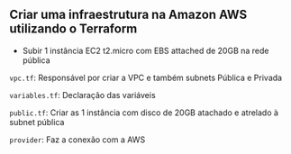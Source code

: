 ## Criar uma infraestrutura na Amazon AWS utilizando o Terraform
   * Subir 1 instância EC2 t2.micro com EBS attached de 20GB na rede pública
   
`vpc.tf`: Responsável por criar a VPC e também subnets Pública e Privada

`variables.tf`: Declaração das variáveis

`public.tf`: Criar as 1 instância com disco de 20GB atachado e atrelado à subnet pública

`provider`: Faz a conexão com a AWS

